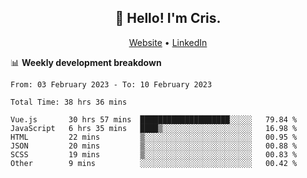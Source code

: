 
<h2 align="center">👋 Hello! I'm Cris.</h2>
<p align="center">
  <a href="https://www.criscunas.dev">Website</a> •
  <a href="https://www.linkedin.com/in/cristophercunas/">LinkedIn</a> 
</p>


📊 **Weekly development breakdown**
<!--START_SECTION:waka-->

```text
From: 03 February 2023 - To: 10 February 2023

Total Time: 38 hrs 36 mins

Vue.js       30 hrs 57 mins  ████████████████████░░░░░   79.84 %
JavaScript   6 hrs 35 mins   ████▒░░░░░░░░░░░░░░░░░░░░   16.98 %
HTML         22 mins         ▒░░░░░░░░░░░░░░░░░░░░░░░░   00.95 %
JSON         20 mins         ▒░░░░░░░░░░░░░░░░░░░░░░░░   00.88 %
SCSS         19 mins         ▒░░░░░░░░░░░░░░░░░░░░░░░░   00.83 %
Other        9 mins          ░░░░░░░░░░░░░░░░░░░░░░░░░   00.42 %
```

<!--END_SECTION:waka-->
